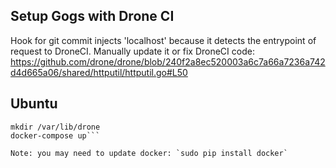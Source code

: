 ## Setup Gogs with Drone CI

Hook for git commit injects 'localhost' because it detects the entrypoint of request to DroneCI. Manually update it or fix DroneCI code: https://github.com/drone/drone/blob/240f2a8ec520003a6c7a66a7236a742d4d665a06/shared/httputil/httputil.go#L50

## Ubuntu
```mkdir /var/lib/gogs
mkdir /var/lib/drone
docker-compose up```

Note: you may need to update docker: `sudo pip install docker`
